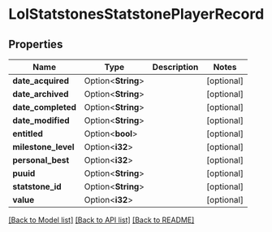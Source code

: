 # LolStatstonesStatstonePlayerRecord

## Properties

Name | Type | Description | Notes
------------ | ------------- | ------------- | -------------
**date_acquired** | Option<**String**> |  | [optional]
**date_archived** | Option<**String**> |  | [optional]
**date_completed** | Option<**String**> |  | [optional]
**date_modified** | Option<**String**> |  | [optional]
**entitled** | Option<**bool**> |  | [optional]
**milestone_level** | Option<**i32**> |  | [optional]
**personal_best** | Option<**i32**> |  | [optional]
**puuid** | Option<**String**> |  | [optional]
**statstone_id** | Option<**String**> |  | [optional]
**value** | Option<**i32**> |  | [optional]

[[Back to Model list]](../README.md#documentation-for-models) [[Back to API list]](../README.md#documentation-for-api-endpoints) [[Back to README]](../README.md)


